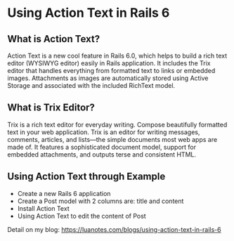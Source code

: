 # Using Action Text in Rails 6

## What is Action Text?
Action Text is a new cool feature in Rails 6.0, which helps to build a rich text editor (WYSIWYG editor) easily in Rails application.
It includes the Trix editor that handles everything from formatted text to links or embedded images.
Attachments as images are automatically stored using Active Storage and associated with the included RichText model.

## What is Trix Editor?
Trix is a rich text editor for everyday writing. Compose beautifully formatted text in your web application. 
Trix is an editor for writing messages, comments, articles, and lists—the simple documents most web apps are made of. It features a sophisticated document model, support for embedded attachments, and outputs terse and consistent HTML.

## Using Action Text through Example
* Create a new Rails 6 application
* Create a Post model with 2 columns are: title and content
* Install Action Text
* Using Action Text to edit the content of Post

Detail on my blog: https://luanotes.com/blogs/using-action-text-in-rails-6
